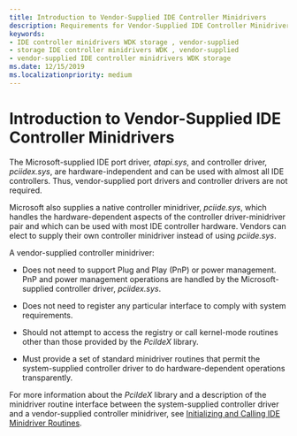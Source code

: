 ```yaml
---
title: Introduction to Vendor-Supplied IDE Controller Minidrivers
description: Requirements for Vendor-Supplied IDE Controller Minidrivers
keywords:
- IDE controller minidrivers WDK storage , vendor-supplied
- storage IDE controller minidrivers WDK , vendor-supplied
- vendor-supplied IDE controller minidrivers WDK storage
ms.date: 12/15/2019
ms.localizationpriority: medium
---
```


# Introduction to Vendor-Supplied IDE Controller Minidrivers

The Microsoft-supplied IDE port driver, *atapi.sys*, and controller driver, *pciidex.sys*, are hardware-independent and can be used with almost all IDE controllers. Thus, vendor-supplied port drivers and controller drivers are not required.

Microsoft also supplies a native controller minidriver, *pciide.sys*, which handles the hardware-dependent aspects of the controller driver-minidriver pair and which can be used with most IDE controller hardware. Vendors can elect to supply their own controller minidriver instead of using *pciide.sys*.

A vendor-supplied controller minidriver:

- Does not need to support Plug and Play (PnP) or power management. PnP and power management operations are handled by the Microsoft-supplied controller driver, *pciidex.sys*.

- Does not need to register any particular interface to comply with system requirements.

- Should not attempt to access the registry or call kernel-mode routines other than those provided by the *PciIdeX* library.

- Must provide a set of standard minidriver routines that permit the system-supplied controller driver to do hardware-dependent operations transparently.

For more information about the *PciIdeX* library and a description of the minidriver routine interface between the system-supplied controller driver and a vendor-supplied controller minidriver, see [Initializing and Calling IDE Minidriver Routines](initializing-and-calling-ide-minidriver-routines.md).

 

 




